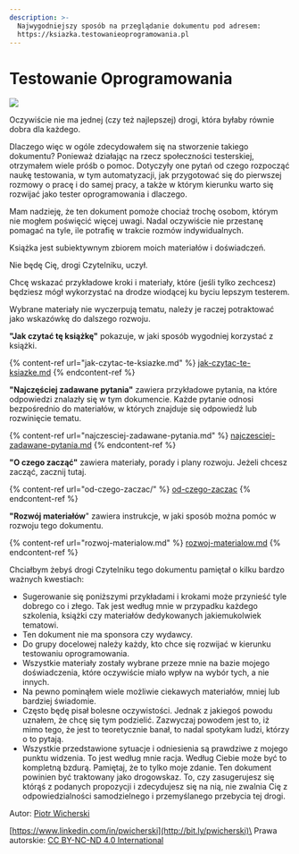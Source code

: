 ```yaml
---
description: >-
  Najwygodniejszy sposób na przeglądanie dokumentu pod adresem:
  https://ksiazka.testowanieoprogramowania.pl
---
```


# Testowanie Oprogramowania



![](.gitbook/assets/rozwoj.png)



Oczywiście nie ma jednej (czy też najlepszej) drogi, która byłaby równie dobra dla każdego.

Dlaczego więc w ogóle zdecydowałem się na stworzenie takiego dokumentu? Ponieważ działając na rzecz społeczności testerskiej, otrzymałem wiele próśb o pomoc. Dotyczyły one pytań od czego rozpocząć naukę testowania, w tym automatyzacji, jak przygotować się do pierwszej rozmowy o pracę i do samej pracy, a także w którym kierunku warto się rozwijać jako tester oprogramowania i dlaczego.

Mam nadzieję, że ten dokument pomoże chociaż trochę osobom, którym nie mogłem poświęcić więcej uwagi. Nadal oczywiście nie przestanę pomagać na tyle, ile potrafię w trakcie rozmów indywidualnych.

Książka jest subiektywnym zbiorem moich materiałów i doświadczeń.

Nie będę Cię, drogi Czytelniku, uczył.

Chcę wskazać przykładowe kroki i materiały, które (jeśli tylko zechcesz) będziesz mógł wykorzystać na drodze wiodącej ku byciu lepszym testerem.

Wybrane materiały nie wyczerpują tematu, należy je raczej potraktować jako wskazówkę do dalszego rozwoju.

**"Jak czytać tę książkę"** pokazuje, w jaki sposób wygodniej korzystać z książki.

{% content-ref url="jak-czytac-te-ksiazke.md" %}
[jak-czytac-te-ksiazke.md](jak-czytac-te-ksiazke.md)
{% endcontent-ref %}

**"Najczęściej zadawane pytania"** zawiera przykładowe pytania, na które odpowiedzi znalazły się w tym dokumencie. Każde pytanie odnosi bezpośrednio do materiałów, w których znajduje się odpowiedź lub rozwinięcie tematu.

{% content-ref url="najczesciej-zadawane-pytania.md" %}
[najczesciej-zadawane-pytania.md](najczesciej-zadawane-pytania.md)
{% endcontent-ref %}

**"O czego zacząć"**  zawiera materiały, porady i plany rozwoju. Jeżeli chcesz zacząć, zacznij tutaj.

{% content-ref url="od-czego-zaczac/" %}
[od-czego-zaczac](od-czego-zaczac/)
{% endcontent-ref %}

**"Rozwój materiałów**" zawiera instrukcje, w jaki sposób można pomóc w rozwoju tego dokumentu.

{% content-ref url="rozwoj-materialow.md" %}
[rozwoj-materialow.md](rozwoj-materialow.md)
{% endcontent-ref %}

Chciałbym żebyś drogi Czytelniku tego dokumentu pamiętał o kilku bardzo ważnych kwestiach:

* Sugerowanie się poniższymi przykładami i krokami może przynieść tyle dobrego co i złego. Tak jest według mnie w przypadku każdego szkolenia, książki czy materiałów dedykowanych jakiemukolwiek tematowi.
* Ten dokument nie ma sponsora czy wydawcy.
* Do grupy docelowej należy każdy, kto chce się rozwijać w kierunku testowaniu oprogramowania.
* Wszystkie materiały zostały wybrane przeze mnie na bazie mojego doświadczenia, które oczywiście miało wpływ na wybór tych, a nie innych.
* Na pewno pominąłem wiele możliwie ciekawych materiałów, mniej lub bardziej świadomie.
* Często będę pisał bolesne oczywistości. Jednak z jakiegoś powodu uznałem, że chcę się tym podzielić. Zazwyczaj powodem jest to, iż mimo tego, że jest to teoretycznie banał, to nadal spotykam ludzi, którzy o to pytają.
* Wszystkie przedstawione sytuacje i odniesienia są prawdziwe z mojego punktu widzenia. To jest według mnie racja. Według Ciebie może być to kompletną bzdurą. Pamiętaj, że to tylko moje zdanie. Ten dokument powinien być traktowany jako drogowskaz. To, czy zasugerujesz się którąś z podanych propozycji i zdecydujesz się na nią, nie zwalnia Cię z odpowiedzialności samodzielnego i przemyślanego przebycia tej drogi.

Autor: [Piotr Wicherski](http://bit.ly/pwicherski)

[https://www.linkedin.com/in/pwicherski](http://bit.ly/pwicherski)\
Prawa autorskie: [CC BY-NC-ND 4.0 International](https://creativecommons.org/licenses/by-nc-nd/4.0/)

